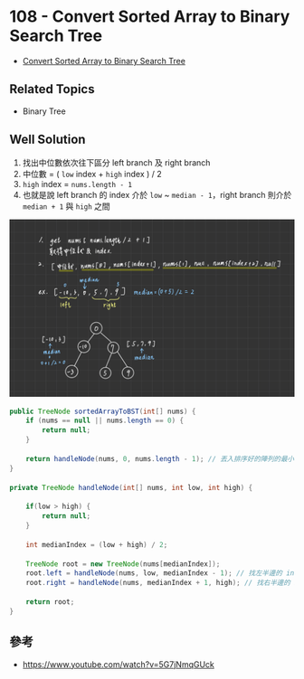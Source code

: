 # 108 - Convert Sorted Array to Binary Search Tree

* [Convert Sorted Array to Binary Search Tree](https://leetcode.com/explore/interview/card/top-interview-questions-easy/94/trees/631)

## Related Topics
* Binary Tree


## Well Solution
1. 找出中位數依次往下區分 left branch 及 right branch
2. 中位數 = ( `low` index + `high` index ) / 2
3. `high` index = `nums.length - 1`
4. 也就是說 left branch 的 index 介於 `low` ~ `median - 1`，right branch 則介於 `median + 1` 與 `high` 之間

![](/images/LeetCode/108-1.png)

```java
public TreeNode sortedArrayToBST(int[] nums) {
    if (nums == null || nums.length == 0) {
        return null;
    }

    return handleNode(nums, 0, nums.length - 1); // 丟入排序好的陣列的最小、最大值
}

private TreeNode handleNode(int[] nums, int low, int high) {
    
    if(low > high) {
        return null;
    }

    int medianIndex = (low + high) / 2;
    
    TreeNode root = new TreeNode(nums[medianIndex]);
    root.left = handleNode(nums, low, medianIndex - 1); // 找左半邊的 index
    root.right = handleNode(nums, medianIndex + 1, high); // 找右半邊的 index
    
    return root;
}
```

## 參考
* https://www.youtube.com/watch?v=5G7jNmqGUck